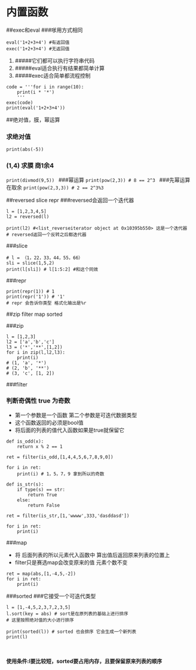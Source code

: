 # 内置函数


##exec和eval
###嗲用方式相同
```
eval('1+2+3+4') #有返回值
exec('1+2+3+4') #无返回值
```
1. #####它们都可以执行字符串代码
2. #####eval适合执行有结果都简单计算
3. #####exec适合简单都流程控制
```
code = '''for i in range(10):
    print(i * '*')
    '''
exec(code)
print(eval('1+2+3+4'))
```

##绝对值，膜，幂运算

### 求绝对值
`print(abs(-5)) `
### (1,4) 求膜 商1余4
`print(divmod(9,5)) `
###幂运算
`print(pow(2,3)) # 8 == 2^3 `
###先幂运算在取余
`print(pow(2,3,3)) # 2 == 2^3%3 `


##reversed slice repr
###reversed会返回一个迭代器
```
l = [1,2,3,4,5]
l2 = reversed(l)

print(l2) #<list_reverseiterator object at 0x10395b550> 这是一个迭代器
# reversed返回一个反转之后都迭代器

```
###slice
```
# l = （1，22，33，44，55，66）
sli = slice(1,5,2)
print(l[sli]) # l[1:5:2] #和这个同效

```
###repr
```
print(repr(1)) # 1
print(repr('1')) # '1'
# repr 会告诉你类型 格式化输出是%r

```


##zip filter map sorted

###zip
```
l = [1,2,3]
l2 = ['a','b','c']
l3 = ('*','**',[1,2])
for i in zip(l,l2,l3):
    print(i)
# (1, 'a', '*')
# (2, 'b', '**')
# (3, 'c', [1, 2])

```
###filter
### 判断奇偶性 true 为奇数

* 第一个参数是一个函数 第二个参数是可迭代数据类型
* 这个函数返回的必须是bool值
* 将后面的列表的值代入函数如果是true就保留它

```
def is_odd(x):
    return x % 2 == 1

ret = filter(is_odd,[1,4,4,5,6,7,8,9,0]) 
```

```
for i in ret:
    print(i) # 1，5，7，9 拿到所以的奇数

def is_str(s):
    if type(s) == str:
        return True
    else:
        return False

ret = filter(is_str,[1,'wwww',333,'dasddasd'])

for i in ret:
    print(i)

```

###map
* 将 后面列表的所以元素代入函数中 算出值后返回原来列表的位置上
* filter只是赛选map会改变原来的值 元素个数不变

```
ret = map(abs,[1,-4,5,-2])
for i in ret:
    print(i)
```
###sorted
###它接受一个可迭代类型
```
l = [1,-4,5,2,3,7,2,3,5]
l.sort(key = abs) # sort是在原列表的基础上进行排序
# 这里按照绝对值的大小进行排序

print(sorted(l)) # sorted 也会排序 它会生成一个新列表
print(l)



```
#### 使用条件:l要比较短，sorted要占用内存，且要保留原来列表的顺序





